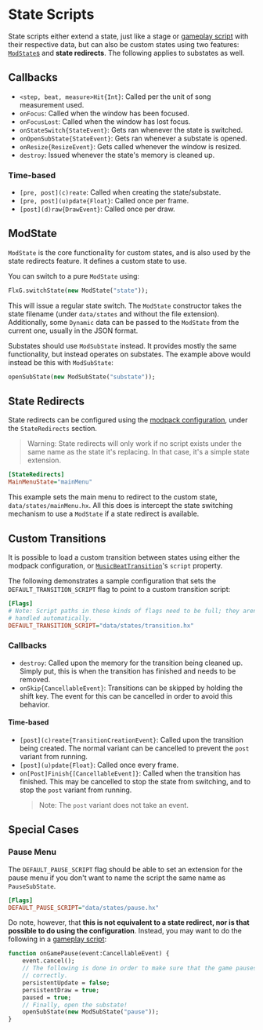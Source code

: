 # State Scripts

State scripts either extend a state, just like a stage or
[gameplay script](./gameplay.md) with their respective data, but can also be
custom states using two features:
[`ModState`s](https://codename-engine.com/api-docs/funkin/backend/scripting/ModState)
and **state redirects**. The following applies to substates as well.

## Callbacks

* `<step, beat, measure>Hit{Int}`: Called per the unit of song measurement used.
* `onFocus`: Called when the window has been focused.
* `onFocusLost`: Called when the window has lost focus.
* `onStateSwitch{StateEvent}`: Gets ran whenever the state is switched.
* `onOpenSubState{StateEvent}`: Gets ran whenever a substate is opened.
* `onResize{ResizeEvent}`: Gets called whenever the window is resized.
* `destroy`: Issued whenever the state's memory is cleaned up.

### Time-based

* `[pre, post](c)reate`: Called when creating the state/substate.
* `[pre, post](u)pdate{Float}`: Called once per frame.
* `[post](d)raw{DrawEvent}`: Called once per draw.

## ModState

`ModState` is the core functionality for custom states, and is also used by
the state redirects feature. It defines a custom state to use.

You can switch to a pure `ModState` using:

```haxe
FlxG.switchState(new ModState("state"));
```

This will issue a regular state switch. The `ModState` constructor takes the
state filename (under `data/states` and without the file extension).
Additionally, some `Dynamic` data can be passed to the `ModState` from the
current one, usually in the JSON format.

Substates should use `ModSubState` instead. It provides mostly the same
functionality, but instead operates on substates. The example above would
instead be this with `ModSubState`:

```haxe
openSubState(new ModSubState("substate"));
```

## State Redirects

State redirects can be configured using the [modpack
configuration](../modpacks/configuration.md), under the `StateRedirects`
section.

> Warning: State redirects will only work if no script exists under the same
> name as the state it's replacing. In that case, it's a simple state
> extension.

```ini
[StateRedirects]
MainMenuState="mainMenu"
```

This example sets the main menu to redirect to the custom state,
`data/states/mainMenu.hx`. All this does is intercept the state switching
mechanism to use a `ModState` if a state redirect is available.

## Custom Transitions

It is possible to load a custom transition between states using either the
modpack configuration, or
[`MusicBeatTransition`](https://codename-engine.com/api-docs/funkin/backend/MusicBeatTransition)'s
`script` property.

The following demonstrates a sample configuration that sets the
`DEFAULT_TRANSITION_SCRIPT` flag to point to a custom transition script:

```ini
[Flags]
# Note: Script paths in these kinds of flags need to be full; they aren't
# handled automatically.
DEFAULT_TRANSITION_SCRIPT="data/states/transition.hx"
```

### Callbacks

* `destroy`: Called upon the memory for the transition being cleaned up.
  Simply put, this is when the transition has finished and needs to be removed.
* `onSkip{CancellableEvent}`: Transitions can be skipped by holding the shift
  key. The event for this can be cancelled in order to avoid this behavior.

#### Time-based

* `[post](c)reate{TransitionCreationEvent}`: Called upon the transition being
  created. The normal variant can be cancelled to prevent the `post` variant
  from running.
* `[post](u)pdate{Float}`: Called once every frame.
* `on[Post]Finish{[CancellableEvent]}`: Called when the transition has
  finished. This may be cancelled to stop the state from switching, and to
  stop the `post` variant from running.
  > Note: The `post` variant does not take an event.

## Special Cases

### Pause Menu

The `DEFAULT_PAUSE_SCRIPT` flag should be able to set an extension for the
pause menu if you don't want to name the script the same name as
`PauseSubState`.

```ini
[Flags]
DEFAULT_PAUSE_SCRIPT="data/states/pause.hx"
```

Do note, however, that **this is not equivalent to a state redirect, nor is
that possible to do using the configuration**. Instead, you may want to do the
following in a [gameplay script](./gameplay.md):

```haxe
function onGamePause(event:CancellableEvent) {
    event.cancel();
    // The following is done in order to make sure that the game pauses
    // correctly.
    persistentUpdate = false;
    persistentDraw = true;
    paused = true;
    // Finally, open the substate!
    openSubState(new ModSubState("pause"));
}
```
